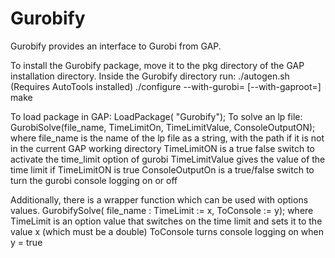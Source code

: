 # Gurobify
Gurobify provides an interface to Gurobi from GAP.

To install the Gurobify package, move it to the pkg directory of the GAP installation directory.
Inside the Gurobify directory run:
./autogen.sh (Requires AutoTools installed)
./configure --with-gurobi=<gurobi path> [--with-gaproot=<gap path>]
make

To load package in GAP:
LoadPackage( "Gurobify");
To solve an lp file:
GurobiSolve(file_name, TimeLimitOn, TimeLimitValue, ConsoleOutputON);
where file_name is the name of the lp file as a string, with the path if it is not in the current GAP working directory
TimeLimitON is a true false switch to activate the time_limit option of gurobi
TimeLimitValue gives the value of the time limit if TimeLimitON is true
ConsoleOutputOn is a true/false switch to turn the gurobi console logging on or off

Additionally, there is a wrapper function which can be used with options values.
GurobifySolve( file_name : TimeLimit := x, ToConsole := y);
where TimeLimit is an option value that switches on the time limit and sets it to the value x (which must be a double)
ToConsole turns console logging on when y = true